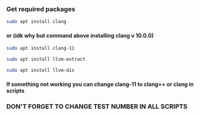 ### **Get required packages**

```bash
sudo apt install clang
```
#### or (idk why but command above installing clang v 10.0.0)

```bash
sudo apt install clang-11
```

```bash
sudo apt install llvm-extract
```

```bash
sudo apt install llvm-dis
```

#### If something not working you can change clang-11 to clang++ or clang in scripts
### DON'T FORGET TO CHANGE TEST NUMBER IN ALL SCRIPTS
